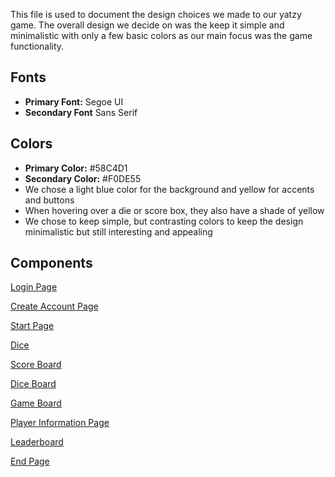 This file is used to document the design choices we made to our yatzy game. 
The overall design we decide on was the keep it simple and minimalistic with only a few basic colors as our main focus was the game functionality.

## Fonts
- **Primary Font:** Segoe UI
- **Secondary Font** Sans Serif

## Colors
- **Primary Color:** #58C4D1
- **Secondary Color:** #F0DE55
- We chose a light blue color for the background and yellow for accents and buttons
- When hovering over a die or score box, they also have a shade of yellow
- We chose to keep simple, but contrasting colors to keep the design minimalistic but still interesting and appealing

## Components 

[Login Page](assets/design_system/login_page.png)

[Create Account Page](assets/design_system/create_account.png)

[Start Page](assets/design_system/start_page.png)

[Dice](assets/design_system/dice.png)

[Score Board](assets/design_system/score_table.png)

[Dice Board](assets/design_system/dice_board.png)

[Game Board](assets/design_system/game_board.png)

[Player Information Page](assets/design_system/player_info.png)

[Leaderboard](assets/design_system/leaderboard.png)

[End Page](assets/design_system/end_page.png)
